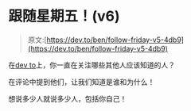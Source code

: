 # 跟随星期五！(v6)

> 原文:[https://dev.to/ben/follow-friday-v5-4db9](https://dev.to/ben/follow-friday-v5-4db9)

在[dev to](https://dev.to/)上，你一直在关注哪些其他人应该知道的人？

在评论中提到他们，让我们知道是谁和为什么！

想说多少人就说多少人，包括你自己！